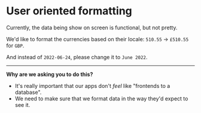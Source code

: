 # User oriented formatting

Currently, the data being show on screen is functional, but not pretty.

We'd like to format the currencies based on their locale: `510.55` -> `£510.55` for `GBP`.

And instead of `2022-06-24`, please change it to `June 2022`.

---

**Why are we asking you to do this?**

- It's really important that our apps don't _feel_ like "frontends to a database".
- We need to make sure that we format data in the way they'd expect to see it.
